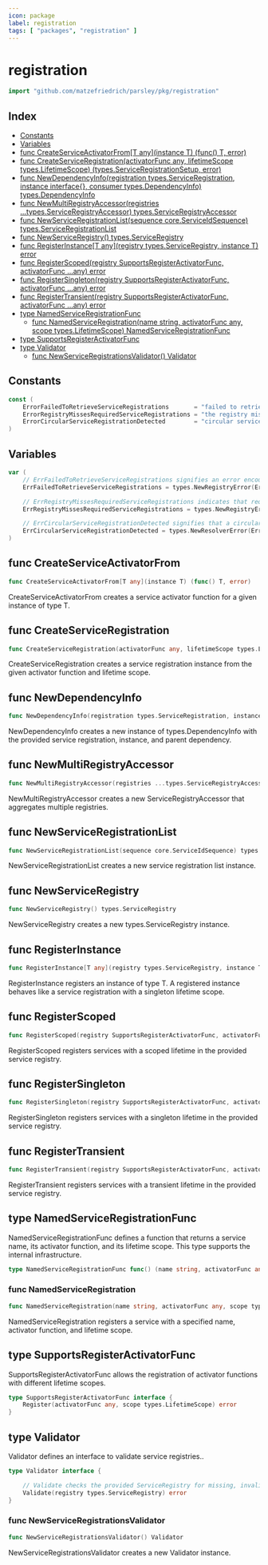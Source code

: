```yaml
---
icon: package
label: registration
tags: [ "packages", "registration" ]
---
```

# registration

```go
import "github.com/matzefriedrich/parsley/pkg/registration"
```

## Index

- [Constants](<#constants>)
- [Variables](<#variables>)
- [func CreateServiceActivatorFrom\[T any\]\(instance T\) \(func\(\) T, error\)](<#CreateServiceActivatorFrom>)
- [func CreateServiceRegistration\(activatorFunc any, lifetimeScope types.LifetimeScope\) \(types.ServiceRegistrationSetup, error\)](<#CreateServiceRegistration>)
- [func NewDependencyInfo\(registration types.ServiceRegistration, instance interface\{\}, consumer types.DependencyInfo\) types.DependencyInfo](<#NewDependencyInfo>)
- [func NewMultiRegistryAccessor\(registries ...types.ServiceRegistryAccessor\) types.ServiceRegistryAccessor](<#NewMultiRegistryAccessor>)
- [func NewServiceRegistrationList\(sequence core.ServiceIdSequence\) types.ServiceRegistrationList](<#NewServiceRegistrationList>)
- [func NewServiceRegistry\(\) types.ServiceRegistry](<#NewServiceRegistry>)
- [func RegisterInstance\[T any\]\(registry types.ServiceRegistry, instance T\) error](<#RegisterInstance>)
- [func RegisterScoped\(registry SupportsRegisterActivatorFunc, activatorFunc ...any\) error](<#RegisterScoped>)
- [func RegisterSingleton\(registry SupportsRegisterActivatorFunc, activatorFunc ...any\) error](<#RegisterSingleton>)
- [func RegisterTransient\(registry SupportsRegisterActivatorFunc, activatorFunc ...any\) error](<#RegisterTransient>)
- [type NamedServiceRegistrationFunc](<#NamedServiceRegistrationFunc>)
  - [func NamedServiceRegistration\(name string, activatorFunc any, scope types.LifetimeScope\) NamedServiceRegistrationFunc](<#NamedServiceRegistration>)
- [type SupportsRegisterActivatorFunc](<#SupportsRegisterActivatorFunc>)
- [type Validator](<#Validator>)
  - [func NewServiceRegistrationsValidator\(\) Validator](<#NewServiceRegistrationsValidator>)


## Constants

<a name="ErrorFailedToRetrieveServiceRegistrations"></a>

```go
const (
    ErrorFailedToRetrieveServiceRegistrations       = "failed to retrieve service registrations"
    ErrorRegistryMissesRequiredServiceRegistrations = "the registry misses required service registrations"
    ErrorCircularServiceRegistrationDetected        = "circular service registration detected"
)
```

## Variables

<a name="ErrFailedToRetrieveServiceRegistrations"></a>

```go
var (
    // ErrFailedToRetrieveServiceRegistrations signifies an error encountered while attempting to retrieve service registrations.
    ErrFailedToRetrieveServiceRegistrations = types.NewRegistryError(ErrorFailedToRetrieveServiceRegistrations)

    // ErrRegistryMissesRequiredServiceRegistrations indicates that required service registrations are missing.
    ErrRegistryMissesRequiredServiceRegistrations = types.NewRegistryError(ErrorRegistryMissesRequiredServiceRegistrations)

    // ErrCircularServiceRegistrationDetected signifies that a circular service registration was encountered.
    ErrCircularServiceRegistrationDetected = types.NewResolverError(ErrorCircularServiceRegistrationDetected)
)
```

<a name="CreateServiceActivatorFrom"></a>
## func CreateServiceActivatorFrom

```go
func CreateServiceActivatorFrom[T any](instance T) (func() T, error)
```

CreateServiceActivatorFrom creates a service activator function for a given instance of type T.

<a name="CreateServiceRegistration"></a>
## func CreateServiceRegistration

```go
func CreateServiceRegistration(activatorFunc any, lifetimeScope types.LifetimeScope) (types.ServiceRegistrationSetup, error)
```

CreateServiceRegistration creates a service registration instance from the given activator function and lifetime scope.

<a name="NewDependencyInfo"></a>
## func NewDependencyInfo

```go
func NewDependencyInfo(registration types.ServiceRegistration, instance interface{}, consumer types.DependencyInfo) types.DependencyInfo
```

NewDependencyInfo creates a new instance of types.DependencyInfo with the provided service registration, instance, and parent dependency.

<a name="NewMultiRegistryAccessor"></a>
## func NewMultiRegistryAccessor

```go
func NewMultiRegistryAccessor(registries ...types.ServiceRegistryAccessor) types.ServiceRegistryAccessor
```

NewMultiRegistryAccessor creates a new ServiceRegistryAccessor that aggregates multiple registries.

<a name="NewServiceRegistrationList"></a>
## func NewServiceRegistrationList

```go
func NewServiceRegistrationList(sequence core.ServiceIdSequence) types.ServiceRegistrationList
```

NewServiceRegistrationList creates a new service registration list instance.

<a name="NewServiceRegistry"></a>
## func NewServiceRegistry

```go
func NewServiceRegistry() types.ServiceRegistry
```

NewServiceRegistry creates a new types.ServiceRegistry instance.

<a name="RegisterInstance"></a>
## func RegisterInstance

```go
func RegisterInstance[T any](registry types.ServiceRegistry, instance T) error
```

RegisterInstance registers an instance of type T. A registered instance behaves like a service registration with a singleton lifetime scope.

<a name="RegisterScoped"></a>
## func RegisterScoped

```go
func RegisterScoped(registry SupportsRegisterActivatorFunc, activatorFunc ...any) error
```

RegisterScoped registers services with a scoped lifetime in the provided service registry.

<a name="RegisterSingleton"></a>
## func RegisterSingleton

```go
func RegisterSingleton(registry SupportsRegisterActivatorFunc, activatorFunc ...any) error
```

RegisterSingleton registers services with a singleton lifetime in the provided service registry.

<a name="RegisterTransient"></a>
## func RegisterTransient

```go
func RegisterTransient(registry SupportsRegisterActivatorFunc, activatorFunc ...any) error
```

RegisterTransient registers services with a transient lifetime in the provided service registry.

<a name="NamedServiceRegistrationFunc"></a>
## type NamedServiceRegistrationFunc

NamedServiceRegistrationFunc defines a function that returns a service name, its activator function, and its lifetime scope. This type supports the internal infrastructure.

```go
type NamedServiceRegistrationFunc func() (name string, activatorFunc any, scope types.LifetimeScope)
```

<a name="NamedServiceRegistration"></a>
### func NamedServiceRegistration

```go
func NamedServiceRegistration(name string, activatorFunc any, scope types.LifetimeScope) NamedServiceRegistrationFunc
```

NamedServiceRegistration registers a service with a specified name, activator function, and lifetime scope.

<a name="SupportsRegisterActivatorFunc"></a>
## type SupportsRegisterActivatorFunc

SupportsRegisterActivatorFunc allows the registration of activator functions with different lifetime scopes.

```go
type SupportsRegisterActivatorFunc interface {
    Register(activatorFunc any, scope types.LifetimeScope) error
}
```

<a name="Validator"></a>
## type Validator

Validator defines an interface to validate service registries..

```go
type Validator interface {

    // Validate checks the provided ServiceRegistry for missing, invalid, or circular service dependencies. Returns an error if any issues are found.
    Validate(registry types.ServiceRegistry) error
}
```

<a name="NewServiceRegistrationsValidator"></a>
### func NewServiceRegistrationsValidator

```go
func NewServiceRegistrationsValidator() Validator
```

NewServiceRegistrationsValidator creates a new Validator instance.

